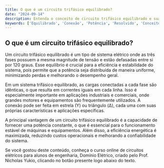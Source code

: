 ```yaml
---
title: O que é um circuito trifásico equilibrado?
date: "2024-09-14"
description: Entenda o conceito de circuito trifásico equilibrado e sua importância em sistemas elétricos.
keywords: ['Equilibrado', 'Conexão', 'Potência', 'Resolvido', 'Conceito', 'Termo', 'Equivalente']
---
```


## O que é um circuito trifásico equilibrado?

Um circuito trifásico equilibrado é um tipo de sistema elétrico onde as três fases possuem a mesma magnitude de tensão e estão defasadas entre si por 120 graus. Esse equilíbrio é crucial para a eficiência e estabilidade do sistema, pois permite que a potência seja distribuída de maneira uniforme, minimizando perdas e melhorando o desempenho geral.

Em um sistema trifásico equilibrado, as cargas conectadas a cada fase são idênticas, o que resulta em correntes iguais em cada linha. Isso é especialmente importante em aplicações industriais e comerciais, onde grandes motores e equipamentos são frequentemente utilizados. A conexão pode ser feita em estrela (Y) ou triângulo (Δ), cada uma com suas próprias características e aplicações específicas.

A principal vantagem de um circuito trifásico equilibrado é a capacidade de fornecer uma potência constante, o que é essencial para o funcionamento estável de máquinas e equipamentos. Além disso, a eficiência energética é maximizada, reduzindo custos operacionais e melhorando a confiabilidade do sistema.

Se você gostou deste conteúdo, conheça o curso online de circuitos elétricos para alunos de engenharia, Domínio Elétrico, criado pelo Prof. Nicholas Yukio, clicando no botão presente logo abaixo do texto.